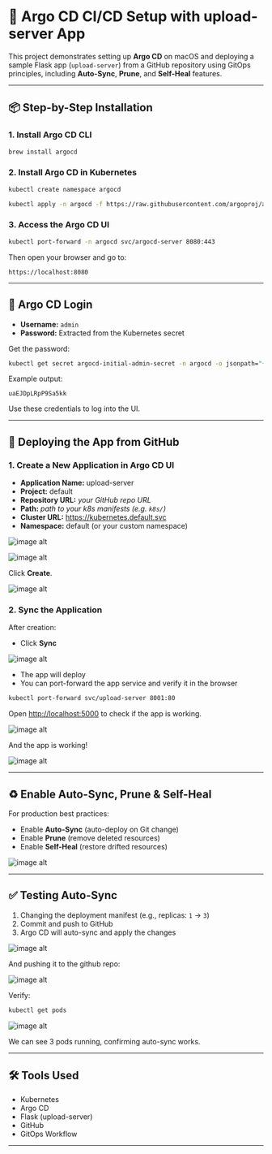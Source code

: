 # 🚀 Argo CD CI/CD Setup with upload-server App

This project demonstrates setting up **Argo CD** on macOS and deploying a sample Flask app (`upload-server`) from a GitHub repository using GitOps principles, including **Auto-Sync**, **Prune**, and **Self-Heal** features.

---

## 📦 Step-by-Step Installation

### 1. Install Argo CD CLI

```bash
brew install argocd
```

### 2. Install Argo CD in Kubernetes

```bash
kubectl create namespace argocd

kubectl apply -n argocd -f https://raw.githubusercontent.com/argoproj/argo-cd/stable/manifests/install.yaml
```

### 3. Access the Argo CD UI

```bash
kubectl port-forward -n argocd svc/argocd-server 8080:443
```

Then open your browser and go to:

```
https://localhost:8080
```

---

## 🔐 Argo CD Login

- **Username:** `admin`
- **Password:** Extracted from the Kubernetes secret

Get the password:

```bash
kubectl get secret argocd-initial-admin-secret -n argocd -o jsonpath="{.data.password}" | base64 --decode
```

Example output:

```
uaEJDpLRpP9Sa5kk
```

Use these credentials to log into the UI.

---

## 📁 Deploying the App from GitHub

### 1. Create a New Application in Argo CD UI

- **Application Name:** upload-server
- **Project:** default
- **Repository URL:** _your GitHub repo URL_
- **Path:** _path to your k8s manifests (e.g. `k8s/`)_
- **Cluster URL:** https://kubernetes.default.svc
- **Namespace:** default (or your custom namespace)

![image alt](https://github.com/Dpk808/Argo-CI_CD/blob/main/Screenshots/2.2%20Creating%20Argo%20App%20from%20repo.png) 



![image alt](https://github.com/Dpk808/Argo-CI_CD/blob/main/Screenshots/2.3%20Argo%20App%202.png)


Click **Create**.

![image alt](https://github.com/Dpk808/Argo-CI_CD/blob/main/Screenshots/2.4%20App%20created.png)


### 2. Sync the Application

After creation:

- Click **Sync**

  
![image alt](https://github.com/Dpk808/Argo-CI_CD/blob/main/Screenshots/2.6%20App%20Synced.png) 



- The app will deploy
- You can port-forward the app service and verify it in the browser

```bash
kubectl port-forward svc/upload-server 8001:80
```

Open [http://localhost:5000](http://localhost:8001) to check if the app is working. 


![image alt](https://github.com/Dpk808/Argo-CI_CD/blob/main/Screenshots/2.6%20App%20Synced.png) 


And the app is working!

![image alt](https://github.com/Dpk808/Argo-CI_CD/blob/main/Screenshots/2.75%20uploadserver%20is%20working.png) 



---

## ♻️ Enable Auto-Sync, Prune & Self-Heal

For production best practices:

- Enable **Auto-Sync** (auto-deploy on Git change)
- Enable **Prune** (remove deleted resources)
- Enable **Self-Heal** (restore drifted resources)

![image alt](https://github.com/Dpk808/Argo-CI_CD/blob/main/Screenshots/2.8%20Auto%20Sync%2C%20prune%20and%20self-heal.png)


---

## ✅ Testing Auto-Sync

1. Changing the deployment manifest (e.g., replicas: `1` → `3`)
2. Commit and push to GitHub
3. Argo CD will auto-sync and apply the changes



![image alt](https://github.com/Dpk808/Argo-CI_CD/blob/main/Screenshots/3.%20Test%20auto-sync%20by%20changing%20replicas%20form%201%20to%203.png) 

And pushing it to the github repo: 

![image alt](https://github.com/Dpk808/Argo-CI_CD/blob/main/Screenshots/3.2%20After%20pushing%20the%20edited%20deployment%20yaml%20.png)



Verify:

```bash
kubectl get pods
```


![image alt](https://github.com/Dpk808/Argo-CI_CD/blob/main/Screenshots/3.3%20Three%20pods%20are%20created%20instantly.png) 



We can see 3 pods running, confirming auto-sync works.

---

## 🛠️ Tools Used

- Kubernetes
- Argo CD
- Flask (upload-server)
- GitHub
- GitOps Workflow

---

